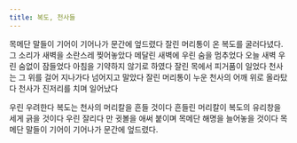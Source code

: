 ```yaml
---
title: 복도, 천사들
---
```

목메단 말들이 기어이 기어나가
문간에 엎드렸다 잘린 머리통이 온 복도를
굴러다녔다. 그 소리가 새벽을 소란스레 찢어놓았다
메달린 새벽에 우린 숨을 멈추었다
오늘 새벽 우린 숨없이 잠들었다
아침을 기약하지 않기로 하였다
잘린 목에서 피거품이 일었다
천사는 그 위를 걸어 지나가다 넘어지고 말았다
잘린 머리통이 누운 천사의 어깨 위로 올라탔다
천사가 진저리를 치며 일어났다

우린 우려한다
복도는 천사의 머리칼을 흔들 것이다
흔들린 머리칼이 복도의 유리창을 세게 긁을 것이다
우린 잘리다 만 귓볼을 애써 붙이며
목메단 해명을 늘어놓을 것이다
목메단 말들이 기어이 기어나가 문간에 엎드렸다.

